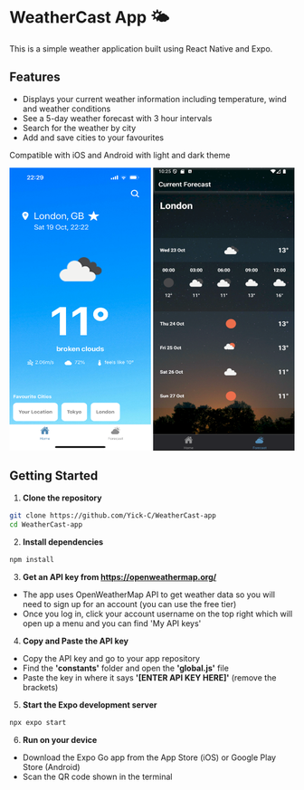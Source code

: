 # WeatherCast App 🌤️
This is a simple weather application built using React Native and Expo.

## Features

- Displays your current weather information including temperature, wind and weather conditions
- See a 5-day weather forecast with 3 hour intervals
- Search for the weather by city
- Add and save cities to your favourites

Compatible with iOS and Android with light and dark theme
<p align="center">
  <img src="https://github.com/Yick-C/WeatherCast-app/blob/master/assets/images/demo/ios_demo.png" width="250" height="500">
  <img src="https://github.com/Yick-C/WeatherCast-app/blob/master/assets/images/demo/android_demo2.png" width="250" height="500">
</p>

## Getting Started

1. **Clone the repository**
```bash
git clone https://github.com/Yick-C/WeatherCast-app
cd WeatherCast-app
```

2. **Install dependencies**
```bash
npm install
```

3. **Get an API key from https://openweathermap.org/**
  - The app uses OpenWeatherMap API to get weather data so you will need to sign up for an account (you can use the free tier)
  - Once you log in, click your account username on the top right which will open up a menu and you can find 'My API keys'

4. **Copy and Paste the API key**
  - Copy the API key and go to your app repository
  - Find the **'constants'** folder and open the **'global.js'** file
  - Paste the key in where it says **'[ENTER API KEY HERE]'** (remove the brackets)

5. **Start the Expo development server**
```bash
npx expo start
```

6. **Run on your device**
  - Download the Expo Go app from the App Store (iOS) or Google Play Store (Android)
  - Scan the QR code shown in the terminal 
